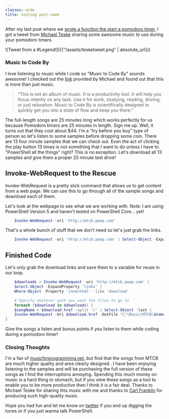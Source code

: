 ```yaml
---
classes: wide
title: testing post-name
---
```


After my last post where we [wrote a function the start a pomodoro timer](https://andrewpla.github.io/A-Toasty-Pomodoro-Timer/), I got a tweet from [Michael Teske](https://twitter.com\teskemj) sharing some awesome music to use during your pomodoro timers.

![Tweet from a #Legend!]({{"/assets/tesketweet.png" | absolute_url}})

### Music to Code By

I love listening to music while I code so "Music to Code By" sounds awesome! I checked out the [link](https://mtcb.pwop.com) provided by Michael and found out that this is more than just music.

> "This is not an album of music. It is a productivity tool. It will help you focus intently on any task. Use it for work, studying, reading, driving, or just relaxation. Music to Code By is scientifically designed to quickly get you into a state of flow and keep you there."

The full-length songs are 25 minutes long which works perfectly for us because Pomodoro timers are 25 minutes in length. Sign me up. Well, it turns out that they cost about $44. I'm a "try before you buy" type of person so let's listen to some samples before dropping some coin. There are 13 four minute samples that we can check out. Even the act of clicking the play button 13 times is not something that I want to do unless I have to. "PowerShell all the things" right? This is no exception. Let's download all 13 samples and give them a proper 25 minute test drive!

## Invoke-WebRequest to the Rescue

Invoke-WebRequest is a pretty slick command that allows us to get content from a web page. We can use this to go through all of the sample songs and download each of them.

Let's look at the webpage to see what we are working with. Note: I am using PowerShell Version 5 and haven't tested on PowerShell Core... yet!

```powershell
    Invoke-WebRequest -uri 'http://mtcb.pwop.com'
```

That's a whole bunch of stuff that we don't need so let's just grab the links.

```powershell
    Invoke-WebRequest -uri 'http://mtcb.pwop.com' | Select-Object -ExpandProperty 'links'
```

## Finished Code

Let's only grab the download links and save them to a variable for reuse in our loop.

```powershell
    $downloads = Invoke-WebRequest -uri 'http://mtcb.pwop.com' |
    Select-Object -ExpandProperty 'links' |
    Where-Object -Property 'innerhtml' -like 'download'

    # Specify whatever path you want the files to go to
    foreach ($download in $downloads) {
    $songName = $download.href -split '/' | Select-Object -last 1
    Invoke-WebRequest -Uri $download.href -OutFile "C:\Music\MTCB\$name"
}
```

Give the songs a listen and bonus points if you listen to them while coding during a pomodoro timer!

### Closing Thoughts

I'm a fan of [musicforprogramming.net](http://musicforprogramming.net), but find that the songs from MTCB are much higher quality and area clearly designed . I have been enjoying listening to the samples and will be purchasing the full version of these songs as I find the interruptions annoying. Spending this much money on music is a hard thing to stomach, but if you view these songs as a tool to enable you to be more productive then I think it is a fair deal. Thanks to Michael Teske for sharing this music with me and thanks to [Carl Franklin](https://twitter.com/carlfranklin) for producing such high-quality music.

Hope you had fun and let me know on [twitter](https://twitter.com/plaandrew22) if you end up digging the tunes or if you just wanna talk PowerShell.